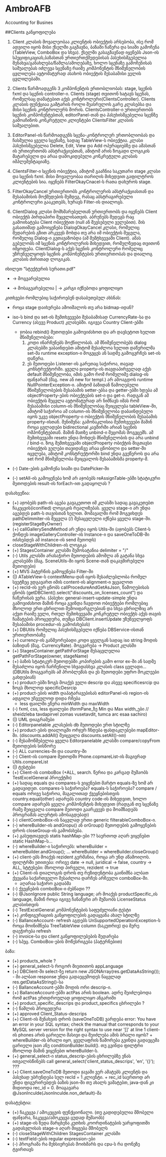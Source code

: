 # AmbroAFB
Accounting for Busines

##Clients განყოფილება

1. Client კლასის მოვალეობაა  კლიენტის ობიექტის  არსებობა, ისე რომ ადვილი იყოს მისი ქსელში გაგზავნა, ბაზაში ჩაწერა და სიაში გამოჩენა
  (TableView, ComboBox და სხვა). ქსელში გასაგზავნად იყენებს Json-ის სპეციფიკაციას,ბაზასთან ურთიერთქმედებისას პასუხისმგებელია შენახვა/განახლება/წაშლა/ამოღებაზე, ხოლო
  სცენაზე გამოჩენისას საშუალებას იძლევა სცენაზე რაიმე კომპონენტის მნიშვნელობის ცვლილება ავტომატურად ასახოს ობიექტის შესაბამისი ველის ცვლილებაში.
  
2. Clients წარმოადგენს 3 კომპონენტის ერთობლიობას: stage, სცენის fxml და სცენის controller-ი. Clients (stage) თვითონ ხატავს სცენას, რომელსაც დამატებით აქვს 
	კონტროლერი(ClientsController). Clients კლასის ფუნქციაა გამტარის როლი შეასრულოს გარე კლასებსა და 
	მისი სცენის კონტროლერს შორის. ClientsController-ი ურთიერთობს სცენის კომპონენტებთან, editorPanel-თან და პასუხისმგებელია სცენზე გამოაჩინოს კონკრეტული კლიენტები ClientsFilter
	კლასის საშუალებით.

3. EditorPanel-ის წარმოადგენს სცენა-კონტროლერ ერთობლიობას და ჩასმულია ყველა სცენაზე, სადაც TableView-ს ობიექტია. კლასი პასუხისმგებელია Delete, Edit, View და Add ოპერაციებზე
	და ამასთან ის ურთიერთობს აბსტრაქციებთან, ამიტომ არის ზოგადი ლოგიკის მატარებელი და არაა დამოკიდებული კონკრეტული კლასის იმპლემენტაციაზე.
	
4. ClientsFilter-ი სცენის ობიექტია, ამიტომ გააჩნია საკუთარი stage კლასი და სცენის fxml. მისი მოვალეობაა თარიღის მიხედვით გაფილტროს კლიენტების სია. 
	იყენებს FilterOkayCnacel-ს რათა დახუროს stage.

5. FilterOkayCancel ურთიერთობს კონტროლერის აბსტრაქციასთან და შესაბამისის მოქმედების შემდეგ, რასაც აბსტრაგირებული კონტროლერი გააკეთებს, ხურავს Filter-ის დიალოგს.

6. ClientDialog კლასი მომხმარებელთან ურთიერთობს და იყენებს Client ობიექტს პირდაპირი შეცვლისათვის. აბრუნებს შედეგს რაც გამოიხატება Client ობიექტით (null ან შევსებული ველებით).
	მის გასათიშად გამოიყენება DialogOkayCancel კლასი, რომელიც შედარების გზით არკვევს მოხდა თუ არა იმ ობიექტის შეცვლა, რომელიც Dialog-ი გვთავაზობდა (ამ შემტხვევაში Client). 
	ამას გებულობს იმ სცენის კონტროლერის მიხედვით, რომელზედაც თვითონ იმყოფება. ClientDialog-ს აქვს სცენის კონტროლერი რომელიც უზრუნველყოფს სცენის კომპონენტების ურთიერთობას და დიალოგ კლასის ძირითად ლოგიკას.

იხილეთ "სტუქტურის სურათი.pdf"



 +  -> მოგვარებულია
 -  -> მოსაგვარებელია
 |  -> კარგი იქნებოდა ყოფილიყო


კითხვები რომლებიც საჭიროებენ დასაბუთებულ ახსნას:
* როცა stage დაიხურება ამოიშალოს თუ არა  bidmap-იდან?
* iso-ს bind და set-ის შემთხვევები შესაბამისად CurrencyRate-სა და Currency (ასევე Product) კლასებში. იგივეა Country Client-ებში
    +  ჯობია rebind() მეთოდები გამოვიძახოთ და არ დავსეტოთ ხელით მნიშვნელობები:
    	1. კოდი ინარჩუნებს მოქნილობას. ამ მნიშვნელობებს dialog კლასებში ვაბაინდებთ ამიტომ შესაძლოა ხელით დაწერილმა set-მა runtime exception-ი მოგვცეს ან სადმე გამოგვრჩეს set-ის დაწერა.
    	2. ეს მეთოდები Listener-ის გარეთაც საჭიროა, თავად კონსტრუქტორში. ყველა property-ის თავდაპირველად აქვს default მნიშვნელობა, იმის გამო რომ რომელიმე dialog-ის ფანჯარამ (მაგ. new ან new for templ.) არ ამოაგდოს runtime NullPointerException-ი. ამიტომ ბაზიდან წამოღებული მნიშვნელობების შესაბამის setter-ებსა და getter-ებში ხდება ამ objectProperty-ების ობიექტების set-ი და get-ი. რადგან ამ ობიექტის შეცვლა ავტომატურად არ ნიშნავს იმას რომ შესაბამისი column-ის მნიშვნელობაც შეიცვლება tableView-ში, ამიტომ საჭიროა ამ column-ის მნიშვნელობა დაბაინდებული იყოს უკვე objectProperty-ი ობიექტის მნიშვნელობის შესაბამის property-ისთან.
	შენიშვნა: გამონაკლისია შემთხვევები მაშინ როცა ცვლადები bidirectional კავშირში არიან სცენის ომპონენტებთან. მაშინ მათზე unbind-ი შეცომას მოგვცემს. ამ შემთხვევაში resetი უნდა მოხდეს მნიშვნელობის და არა unbind / bind-ი.
	ზოგ შემთხვევაში objectProperty ობიქტის შიგთავსი ობიექტის ველები თავიდანვე არაა ცნობილი და setter-ში იცვლება, ამიტომ კონსტრუქტორში bind უნდა გვეწეროს და არა set რომ მნიშვნელობა შეიცვალოს შესაბამისმა property-მ.

* (-) Date-ების გამოჩენა სიაში და DatePicker-ში
* (-) setAll-ის გამოყენება ხომ არ აჯობებს reAssignTable-ებში სტატიკური მეთოდების result-ის forEach-ით გადაყოლას ?



დასახვეწია:
* (+) აჯობებს path-ის აგება გავაკეთოთ იმ კლასში სადაც გავაკეთებთ ჩაკეცვის(iconified) ლოგიკის რეალიზებას. ყველა stage-ი არ უნდა აგებდეს path-ს თავისთან ხელით. მომავალში რომ მოგვიხდეს pathDelimmiter-ის შეცვლა (/) შესაცვლელი იქნება ყველა stage-ში. (registerStageByOwner)
* (+) callGallerySendMethod არ უნდა იყოს Utils-ში (აჯობებს Client-ს ქონდეს imageGalleryController-ის Instance-ი და saveOneToDB-ში იძახებდეს ამ instance-ის send მეთოდს)
* closeStageWithChildren-ის ლოგიკა
* (+) StagesContainer კლასში შემოსატანია delimiter = "/"
* (-) Utils კლასში არასაჭირო მეთოდების ამოშლა ან გატანა სხვა კლასებში (მაგ. SceneUtils-ში იყოს Scene-თან დაკავშირებული მეთოდები)
* (+) MVS პატერნის გამოყენება Filter-ში
* (|) ATableView-ს contextMenu-დან იყოს შესაძლებლობა რომელ სვეტზეც ვდგავართ იმის content-ის alignment-ი ვცვალოთ
* (+) recId-ის ვერ ცნობს callProcedureAndGetAsJson, წამოღებისას ცნობს (getDBClient().select("discounts_on_licenses_count") და ჩაწერისას ვერა. (პასუხი: general-insert-update-simple უნდა გამოვიძახოთ მაშინ როცა გვინდა ჩავდოთ ობიექტები რომლებიც მხოლოდ ერთ ცხრილით შემოიფარგლებიან და სხვა ცხრილშიც არ აქვთ რაიმე ველი, რთულ შემთხვევაში კონკრეტულ ობიექტს აქვს თავის ჩამატების პროცედურა, თუმცა DBClient.insertUpdate უზუნველყოფს შესაბამისი procedur-ის გამოძახებას)
* (+) DBUtils რომელიც პასუხისმგებელი იქნება DBService-ისთან ურთიერთობაზე
* (+) currency-ის განმეორებადი კოდი ყველგან სადაც iso string მოდის ბაზიდან (მაგ. CurrencyRate). მოგვარება -> Product კლასში
* (+) StagesContainer.getPathForStage შესაცვლელია getPathForStage(owner, stageName)
* (+) ბაზის სტატიკურ მეთოდებში კოპირების გამო error ex-ში ან სადმე შესაძლოა იყოს ჩარჩენილი სხვადასხვა კლასის class ცვლადი... (DBUtils მოაგვარებს ამ პრობლემას და ეს მეთოდები უფრო მოკლეები გახდებიან)
* (+) product-ებში ზოგს მოაქვს ველი descrip და ასევე specificesrcip და ზოგს მხოლოდ specificDesrcip
* (+) product-ების width დაპატარავებისას editorPanel-ის region-ის ადგილი უჩვეულოდ დიდა რჩება
	+ less ფაილში ეწერა minWidth და maxWidth
* (-) fxml, css, less ფაილები   (formPane_ზე Min და Max width_ები  // sheidzleba tavdapirvel zomas vusetavdit, tumca arc esaa sachiro)
* (|) UML დიაგრამები
* (-) Editorpanelable კლასების db მეთოდები ერთ სტილზე
* (+) product-ების დიალოგში ორჯერ ჩნდება ფასდაკლებები mapEditor-ში. (discounts.addAll() შეიცვალა discounts.setAll()-ით)
* (-) შესამოწმებელია ყველა Editorpanelable კლასში compare/copyFrom მეთოდების სისწორე
* (-) ALL currencies-ში და country-ში
* (-) Client-ის compare მეთოდში Phone.copmareList-ის მაგივრად Utils.compareList
* (|) ტესტები
* (+) Client-ის comboBox (+ALL, search.  წერია და კარგად მუშაობს TestExcelGeneral პროექტში)
* (+) სადაც equals და compares-ს ვიყენებთ მარტო equals-ზე ხომ არ გადავიდეთ. compares-ს საჭიროება? equals-ს საჭიროება?
compare / equals ორივე საჭიროა, მაგალითად ქვეყნებისთვის country.equal(other) ადარებს country code-ის მიხედვით, ხოლო compare ადარებს ყველა კომპონენტის მიხედვით (რადგან თუ სცენაზე რამე შეიცვალა compare მეთოდი გაარკვევს და მოამზადებს პროგრამას ალერტის ამოსაგდებად)
* (-) clientComboBox-ის ნაცვლად ერთი generic filterableComboBox-ი.
* (-) whereBuilder-ის andGropu() ან orGroup() მეთოდების გამოყენების დროს closeGroup-ის გამოძახება.
* (+) გასუფთავდეს statis hashMap-ები ??  საერთოდ აღარ ვიყენებთ static HashMap-ს...
* (-) whereBuilder-ი საჭიროებს:  whereBuilder = whereBuilder.andGroup(); ...     whereBuilder = whereBuilder.closeGroup()
* (+) client-ებს მოაქვს rezident გერმანია, როცა არ უნდ აწამოიღოს. ფილტრში ეთითება:  ორივე date -> null,  juridical -> false, country -> ALL, სტტუსები: მხოლოდ პირველი, rezident -> true
* (+) Client-ის დიალოგის დროს თუ რეზიდენტობა გაინიშნა ალბათ ქვეყანა საქართველო შესაძლოა დარჩეს არჩეული comboBox-ში.
	+ აღარაა საჭირო გადაბმა
* (-) ქვეყნების comboBox-ი ძებნადი ??
* (-) @JsonIgnore
    public String language;  არ მოაქვს productSpecific_ის language, მაშინ როცა იგივე ჩანაწერი არ მუშაობს LicenseStatus კლასისთვის
* (-) TestExcelGeneral კომპონენტების საფუძვლიანი ტესტი
* (+) კონფიგურაციის განყოფილების გადაყვანა ახალ სტილზე
* (-) BallanceAccount- refresh აგდებს UnSupportedOperationException-ს როცა მოინიშნება TreeTableView column (საკუთრივ) და მერე დაეჭირება refresh
* (-) invoice-სა და client განყოფილებების შედარება
* (-) სპეც. ComboBox-ების მოწესრიგება (პატერნებით)


ბაზა: 
* (+) products_whole ?
* (+) general_select-ს როგორ მიეთითოს appLanguage
* (+) DBClient-ში select-ზე return new JSONArray(res.getDataAsString()); - ში ალბათ response უნდა გადაეცემოდეს ნაცვლად res.getDataAsString()-სა
* (-) BallanceAccount-ებში მოდის ორი descrip-ი. 
* (+) BallanceAccount-ებში actPas არის boolean. ადრე შეიძლებოდა რომ actPas ერთდროულად ყოფილიყო ანგარიში
* (+) product_specific_descrips და product_specifics ცხრილები ?
* (-) წაშლის პროცედურა
* (+) approved Client_Status-descrips
* (+) Client-ის შენახვის დროს (saveOneToDB) ვარდება error: 
You have an error in your SQL syntax; check the manual that corresponds to your MySQL server version for the right syntax to use near '[]' at line 1
client-ის phones არის ცარიელი მასივი და შეიძლება ამის ბრალი იყოს?  +  whereBuilder-ის ბრალი იყო, ყველაფრის წამორება გვინდა გადაეცემა ცარიელი json ანუ conditionBuilder.build(). თუ გვინდა ფილტრი მხოლოდ მაშინ ვიყენებთ whereBuilder-ს.
* (+) general_select-ი  status_descrip-ების ცხრილებზე ენას ითვალისწინებს call general_select('client_status_descrips', 'en', '{}'); ???
* (+) Client.saveOneToDB მეთოდი ჯავაში ვერ ამატებს კლიენტს და პასუხად უბრუნდება სულ recId = 1 კლიენტი.
       + rec_id საერთოდ არ უნდა ფიგურირებდეს ბაზის json-ში თუ ახალს ვამატებთ, java-დან კი მიდიოდა rec_id = 0. მოაგავარა @JsonInculde(JsonInculde.non_default)-მა

დასატესტია:
* (+) ჩაკეცვა / ამოკეცვის  ფუნქციონალი. (თუ გადიდებულია მშობელი ფანჯარა, ჩაკეცვა/ამოკეცვა ცუდად მუშაობს)
* (+) stage-ის ზედა მარცხენა კუთხის კოორდინატების უარყოფითში გადასვლისას stage-ი აღარ მიყვება მშობელს
* (-) closeStageWithChildren  StagesContainer კლასში
* (-) textField-ების regular expression-ები
* (-) პროგრამა რა მეხსიერებას მოიხმარს და cpu-ს რა დონეზე ტვირთავს



